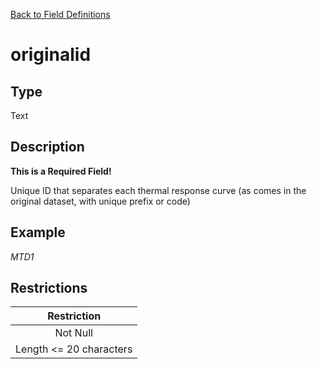 [Back to Field Definitions](../../field_definition_overview)
# originalid

## Type
Text

## Description
**This is a Required Field!**

Unique ID that separates each thermal response curve (as comes in the original dataset, with unique prefix or code)
## Example
*MTD1*

## Restrictions
| Restriction |
| :---------: |
| Not Null |
| Length <= 20 characters |

